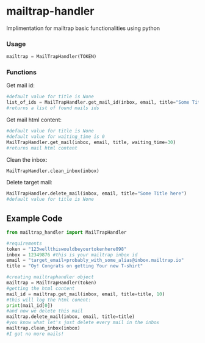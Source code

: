 # mailtrap-handler
Implimentation for mailtrap basic functionalities using python
### Usage

```python
mailtrap = MailTrapHandler(TOKEN)
```
### Functions
Get mail id:
```python
#default value for title is None
list_of_ids = MailTrapHandler.get_mail_id(inbox, email, title="Some Title here")
#returns a list of found mails ids
```
Get mail html content:
```python
#default value for title is None
#default value for waiting_time is 0
MailTrapHandler.get_mail(inbox, email, title, waiting_time=30)
#returns mail html content
```
Clean the inbox:
```python
MailTrapHandler.clean_inbox(inbox)
```
Delete target mail:
```python
MailTrapHandler.delete_mail(inbox, email, title="Some Title here")
#default value for title is None
```
## Example Code
```python
from mailtrap_handler import MailTrapHandler

#requirements
token = "123wellthiswouldbeyourtokenhere098"
inbox = 12349876 #this is your mailtrap inbox id
email = "target_email+probably_with_some_alias@inbox.mailtrap.io"
title = "Oy! Congrats on getting Your new T-shirt"

#creating mailtraphandler object
mailtrap = MailTrapHandler(token)
#getting the html content
mail_id = mailtrap.get_mail(inbox, email, title=title, 10)
#this will log the html conent:
print(mail_id[0])
#and now we delete this mail
mailtrap.delete_mail(inbox, email, title=title)
#you know what let's just delete every mail in the inbox
mailtrap.clean_inbox(inbox)
#I got no more mails!
```

